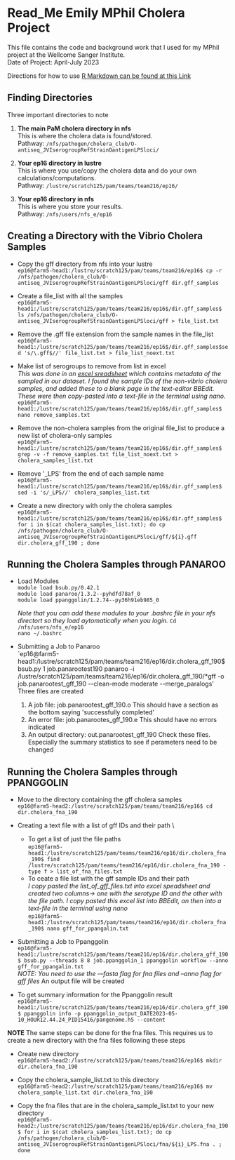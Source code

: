 # Read_Me Emily MPhil Cholera Project
This file contains the code and background work that I used for my MPhil project at the Wellcome Sanger Institute.\
Date of Project: April-July 2023

Directions for how to use [R Markdown can be found at this Link](https://cambiotraining.github.io/reproducibility-training/rmarkdown.html#R_Markdown)

## Finding Directories
Three important directories to note 
1.	**The main PaM cholera directory in nfs** \
This is where the cholera data is found/stored.\
Pathway: `/nfs/pathogen/cholera_club/O-antiseq_JVIserogroupRefStrainOantigenLPSloci/`

2.	**Your ep16 directory in lustre**\
This is where you use/copy the cholera data and do your own calculations/computations.\
Pathway: `/lustre/scratch125/pam/teams/team216/ep16/`

3.	**Your ep16 directory in nfs**\
This is where you store your results.\
Pathway: `/nfs/users/nfs_e/ep16`

## Creating a Directory with the Vibrio Cholera Samples 
* Copy the gff directory from nfs into your lustre\
`ep16@farm5-head1:/lustre/scratch125/pam/teams/team216/ep16$ cp -r /nfs/pathogen/cholera_club/O-antiseq_JVIserogroupRefStrainOantigenLPSloci/gff dir.gff_samples`

* Create a file_list with all the samples\
`ep16@farm5-head1:/lustre/scratch125/pam/teams/team216/ep16$/dir.gff_samples$ ls /nfs/pathogen/cholera_club/O-antiseq_JVIserogroupRefStrainOantigenLPSloci/gff > file_list.txt`

* Remove the .gff file extension from the sample names in the file_list \
`ep16@farm5-head1:/lustre/scratch125/pam/teams/team216/ep16$/dir.gff_samples$sed 's/\.gff$//' file_list.txt > file_list_noext.txt`

* Make list of serogroups to remove from list in excel \
*This was done in an [excel sreadsheet](https://docs.google.com/spreadsheets/d/1RYOf-7zdLE6Z67yM-SPfJGVH4BGBFUrV/edit#gid=1880666571) which contains metadata of the sampled in our dataset. I found the sample IDs of the non-vibrio cholera samples, and added these to a blank page in the text-editor BBEdit. These were then copy-pasted into a text-file in the terminal using nano.* \
`ep16@farm5-head1:/lustre/scratch125/pam/teams/team216/ep16$/dir.gff_samples$ nano remove_samples.txt`

* Remove the non-cholera samples from the original file_list to produce a new list of cholera-only samples\
`ep16@farm5-head1:/lustre/scratch125/pam/teams/team216/ep16$/dir.gff_samples$ grep -v -f remove_samples.txt file_list_noext.txt > cholera_samples_list.txt`

* Remove '_LPS' from the end of each sample name \
`ep16@farm5-head1:/lustre/scratch125/pam/teams/team216/ep16$/dir.gff_samples$ sed -i 's/_LPS//' cholera_samples_list.txt`

* Create a new directory with only the cholera samples \
`ep16@farm5-head1:/lustre/scratch125/pam/teams/team216/ep16$/dir.gff_samples$ for i in $(cat cholera_samples_list.txt); do cp /nfs/pathogen/cholera_club/O-antiseq_JVIserogroupRefStrainOantigenLPSloci/gff/${i}.gff dir.cholera_gff_190 ; done`

## Running the Cholera Samples through PANAROO 
* Load Modules \
`module load bsub.py/0.42.1` \
`module load panaroo/1.3.2--pyhdfd78af_0` \
`module load ppanggolin/1.2.74--py36h91eb985_0` 

  *Note that you can add these modules to your .bashrc file in your nfs directort so they load aytomatically when you login.* 
  `Cd /nfs/users/nfs_e/ep16` \
  `nano ~/.bashrc`
  
* Submitting a Job to Panaroo \
`ep16@farm5-head1:/lustre/scratch125/pam/teams/team216/ep16/dir.cholera_gff_190$ bsub.py 1 job.panarootest190 panaroo -i /lustre/scratch125/pam/teams/team216/ep16/dir.cholera_gff_190/*gff -o job.panarootest_gff_190 --clean-mode moderate --merge_paralogs'
Three files are created 
  1. A job file: job.panarootest_gff_190.o 
     This should have a section as the bottom saying 'successfully completed' 
  2. An error file: job.panarootes_gff_190.e 
     This should have no errors indicated 
  4. An output directory: out.panarootest_gff_190 
    Check these files. Especially the summary statistics to see if perameters need to be changed
    

## Running the Cholera Samples through PPANGGOLIN
*  Move to the directory containing the gff cholera samples \
`ep16@farm5-head2:/lustre/scratch125/pam/teams/team216/ep16$ cd dir.cholera_fna_190`

* Creating a text file with a list of gff IDs and their path \
  * To get a list of just the file paths \
 `ep16@farm5-head1:/lustre/scratch125/pam/teams/team216/ep16/dir.cholera_fna_190$ find /lustre/scratch125/pam/teams/team216/ep16/dir.cholera_fna_190 -type f > list_of_fna_files.txt`
  * To ceate a file list with the gff sample IDs and their path \
  *I copy pasted the list_of_gff_files.txt into excel speadsheet and created two columns-> one with the serotype ID and the other with the file path. I copy pasted this excel list into BBEdit, an then into a text-file in the terminal using nano* \
 `ep16@farm5-head1:/lustre/scratch125/pam/teams/team216/ep16/dir.cholera_fna_190$ nano gff_for_ppangalin.txt`

* Submitting a Job to Ppanggolin \
`ep16@farm5-head1:/lustre/scratch125/pam/teams/team216/ep16/dir.cholera_gff_190$ bsub.py --threads 8 8 job.ppanggolin_1 ppanggolin workflow --anno gff_for_ppangalin.txt`\
*NOTE: You need to use the -–fasta flag for fna files and –anno flag for gff files*
 An output file will be created

* To get summary information for the Ppanggolin result \
`ep16@farm5-head1:/lustre/scratch125/pam/teams/team216/ep16/dir.cholera_gff_190$ ppanggolin info -p ppanggolin_output_DATE2023-05-10_HOUR12.44.24_PID15416/pangenome.h5 --content`

**NOTE** The same steps can be done for the fna files. This requires us to create a new directory with the fna files following these steps 
* Create new directory \
`ep16@farm5-head2:/lustre/scratch125/pam/teams/team216/ep16$ mkdir dir.cholera_fna_190` 

* Copy the cholera_sample_list.txt to this directory \
`ep16@farm5-head2:/lustre/scratch125/pam/teams/team216/ep16$ mv cholera_sample_list.txt dir.cholera_fna_190`

* Copy the fna files that are in the cholera_sample_list.txt to your new directory \
`ep16@farm5-head2:/lustre/scratch125/pam/teams/team216/ep16/dir.cholera_fna_190$ for i in $(cat cholera_samples_list.txt); do cp /nfs/pathogen/cholera_club/O-antiseq_JVIserogroupRefStrainOantigenLPSloci/fna/${i}_LPS.fna . ; done`



